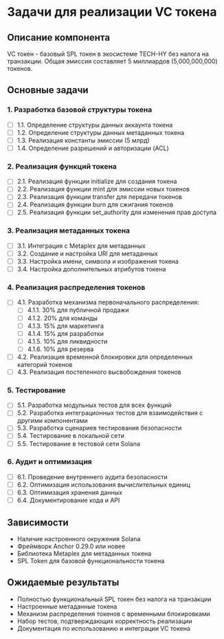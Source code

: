  # Задачи для реализации VC токена

## Описание компонента
VC токен - базовый SPL токен в экосистеме TECH-HY без налога на транзакции. Общая эмиссия составляет 5 миллиардов (5,000,000,000) токенов.

## Основные задачи

### 1. Разработка базовой структуры токена
- [ ] 1.1. Определение структуры данных аккаунта токена
- [ ] 1.2. Определение структуры данных метаданных токена
- [ ] 1.3. Реализация константы эмиссии (5 млрд)
- [ ] 1.4. Определение разрешений и авторизации (ACL)

### 2. Реализация функций токена
- [ ] 2.1. Реализация функции initialize для создания токена
- [ ] 2.2. Реализация функции mint для эмиссии новых токенов
- [ ] 2.3. Реализация функции transfer для передачи токенов
- [ ] 2.4. Реализация функции burn для сжигания токенов
- [ ] 2.5. Реализация функции set_authority для изменения прав доступа

### 3. Реализация метаданных токена
- [ ] 3.1. Интеграция с Metaplex для метаданных
- [ ] 3.2. Создание и настройка URI для метаданных
- [ ] 3.3. Настройка имени, символа и изображения токена
- [ ] 3.4. Настройка дополнительных атрибутов токена

### 4. Реализация распределения токенов
- [ ] 4.1. Разработка механизма первоначального распределения:
  - [ ] 4.1.1. 30% для публичной продажи
  - [ ] 4.1.2. 20% для команды
  - [ ] 4.1.3. 15% для маркетинга
  - [ ] 4.1.4. 15% для разработки
  - [ ] 4.1.5. 10% для ликвидности
  - [ ] 4.1.6. 10% для резерва
- [ ] 4.2. Реализация временной блокировки для определенных категорий токенов
- [ ] 4.3. Реализация постепенного высвобождения токенов

### 5. Тестирование
- [ ] 5.1. Разработка модульных тестов для всех функций
- [ ] 5.2. Разработка интеграционных тестов для взаимодействия с другими компонентами
- [ ] 5.3. Разработка сценариев тестирования безопасности
- [ ] 5.4. Тестирование в локальной сети
- [ ] 5.5. Тестирование в тестовой сети Solana

### 6. Аудит и оптимизация
- [ ] 6.1. Проведение внутреннего аудита безопасности
- [ ] 6.2. Оптимизация использования вычислительных единиц
- [ ] 6.3. Оптимизация хранения данных
- [ ] 6.4. Документирование кода и API

## Зависимости
- Наличие настроенного окружения Solana
- Фреймворк Anchor 0.29.0 или новее
- Библиотека Metaplex для метаданных токена
- SPL Token для базовой функциональности токена

## Ожидаемые результаты
- Полностью функциональный SPL токен без налога на транзакции
- Настроенные метаданные токена
- Механизм распределения токенов с временными блокировками
- Набор тестов, подтверждающих корректность реализации
- Документация по использованию и интеграции VC токена